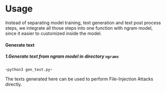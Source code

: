 # Usage

Instead of separating model training, text generation and text post process steps, we integrate all those steps into one function with ngram model, since it easier to customized inside the model.


#### Generate text

##### 1.Generate text from ngram model in directory `ngrams`

-`python3 gen_text.py`-

The texts generated here can be used to perform File-Injection Attacks directly. 
